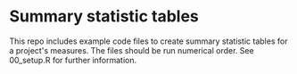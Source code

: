 # Summary statistic tables
This repo includes example code files to create summary statistic tables for a project's measures. The files should be run numerical order.
See 00_setup.R for further information.
